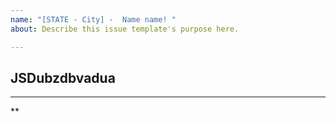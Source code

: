 ```yaml
---
name: "[STATE - City] -  Name name! "
about: Describe this issue template's purpose here.

---
```


## JSDubzdbvadua

***



**

##
